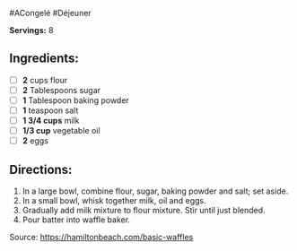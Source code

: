 #ACongelé #Déjeuner 

**Servings:** 8 

## Ingredients:
- [ ] **2** cups flour
- [ ] **2** Tablespoons sugar
- [ ] **1** Tablespoon baking powder
- [ ] **1** teaspoon salt
- [ ] **1 3/4 cups** milk
- [ ] **1/3 cup** vegetable oil
- [ ] **2** eggs

## Directions:
1. In a large bowl, combine flour, sugar, baking powder and salt; set aside.
2. In a small bowl, whisk together milk, oil and eggs.
3. Gradually add milk mixture to flour mixture. Stir until just blended.
4. Pour batter into waffle baker.

Source: https://hamiltonbeach.com/basic-waffles